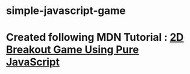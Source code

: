 # simple-javascript-game

# Created following MDN Tutorial : [2D Breakout Game Using Pure JavaScript](https://developer.mozilla.org/en-US/docs/Games/Tutorials/2D_Breakout_game_pure_JavaScript)